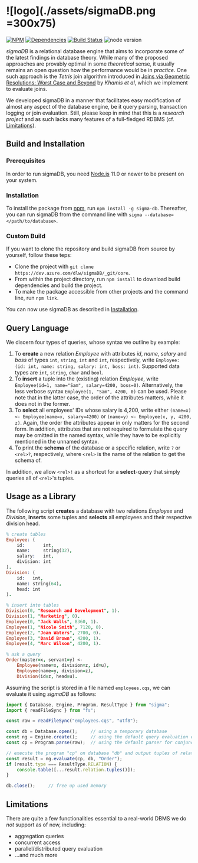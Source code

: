 ﻿# ![logo](./assets/sigmaDB.png =300x75)

[![NPM](https://img.shields.io/npm/v/@sigma-db/core)](https://www.npmjs.com/package/@sigma-db/core)
[![Dependencies](https://david-dm.org/dlw93/sigmaDB/status.svg)](https://david-dm.org/dlw93/sigmaDB)
[![Build Status](https://dev.azure.com/dlw/sigmaDB/_apis/build/status/sigmaDB?branchName=master)](https://dev.azure.com/dlw/sigmaDB/_build/latest?definitionId=2&branchName=master)
![node version](https://img.shields.io/node/v/@sigma-db/core)

*sigmaDB* is a relational database engine that aims to incorporate some of the latest findings in database theory.
While many of the proposed approaches are provably optimal in some *theoretical* sense, it usually remains an open question how the performance would be in *practice*.
One such approach is the *Tetris* join algorithm introduced in [Joins via Geometric Resolutions: Worst Case and Beyond](http://doi.org/10.1145/2967101) by *Khamis et al*, which we implement to evaluate joins.

We developed sigmaDB in a manner that facilitates easy modification of almost any aspect of the database engine, be it query parsing, transaction logging or join evaluation.
Still, please keep in mind that this is a *research project* and as such lacks many features of a full-fledged RDBMS (cf. [Limitations](#limitations)).

## Build and Installation

### Prerequisites

In order to run sigmaDB, you need [Node.js](https://nodejs.org) 11.0 or newer to be present on your system.

### Installation

To install the package from [npm](https://www.npmjs.com/), run `npm install -g sigma-db`.
Thereafter, you can run sigmaDB from the command line with `sigma --database=</path/to/database>`.

### Custom Build

If you want to clone the repository and build sigmaDB from source by yourself, follow these teps:

* Clone the project with `git clone https://dev.azure.com/dlw/sigmaDB/_git/core`.
* From within the project directory, run `npm install` to download build dependencies and build the project.
* To make the package accessible from other projects and the command line, run `npm link`.

You can now use sigmaDB as described in [Installation](#installation).

## Query Language

We discern four types of queries, whose syntax we outline by example:

1. To **create** a new relation *Employee* with attributes *id*, *name*, *salary* and *boss* of types `int`, `string`, `int` and `int`, respectively, write `Employee: (id: int, name: string, salary: int, boss: int)`. Supported data types are `int`, `string`, `char` and `bool`.
2. To **insert** a tuple into the (existing) relation *Employee*, write `Employee(id=1, name="Sam", salary=4200, boss=0)`. Alternatively, the less verbose syntax `Employee(1, "Sam", 4200, 0)` can be used. Please note that in the latter case, the order of the attributes matters, while it does not in the former.
3. To **select** all employees' IDs whose salary is 4,200, write either `(name=x) <- Employee(name=x, salary=4200)` or `(name=y) <- Employee(x, y, 4200, z)`. Again, the order the attributes appear in only matters for the second form. In addition, attributes that are not required to formulate the query may be omitted in the named syntax, while they have to be explicitly mentioned in the unnamed syntax.
4. To print the **schema** of the database or a specific relation, write `?` or `<rel>?`, respectively, where `<rel>` is the name of the relation to get the schema of.

In addition, we allow `<rel>!` as a shortcut for a **select**-query that simply queries all of `<rel>`'s tuples.

## Usage as a Library

The following script **creates** a database with two relations *Employee* and *Division*, **inserts** some tuples and **selects** all employees and their respective division head.

```Prolog
% create tables
Employee: (
    id:       int,
    name:     string(32),
    salary:   int,
    division: int
).
Division: (
    id:   int,
    name: string(64),
    head: int
).

% insert into tables
Division(0, "Research and Development", 1).
Division(1, "Marketing", 0).
Employee(0, "Jack Walls", 8360, 1).
Employee(1, "Nicole Smith", 7120, 0).
Employee(2, "Joan Waters", 2700, 0).
Employee(3, "David Brown", 4200, 1).
Employee(4, "Marc Wilson", 4200, 1).

% ask a query
Order(master=x, servant=y) <-
    Employee(name=x, division=z, id=u),
    Employee(name=y, division=z),
    Division(id=z, head=u).
```

Assuming the script is stored in a file named `employees.cqs`, we can evaluate it using *sigmaDB* as follows:

```TypeScript
import { Database, Engine, Program, ResultType } from "sigma";
import { readFileSync } from "fs";

const raw = readFileSync("employees.cqs", "utf8");

const db = Database.open();     // using a temporary database
const ng = Engine.create();     // using the default query evaluation engine
const cp = Program.parse(raw);  // using the default parser for conjunctive programs

// execute the program "cp" on database "db" and output tuples of relation "Order"
const result = ng.evaluate(cp, db, "Order");
if (result.type === ResultType.RELATION) {
    console.table([...result.relation.tuples()]);
}

db.close();     // free up used memory
```

## Limitations

There are quite a few functionalities essential to a real-world DBMS we do *not* support as of now, including:

* aggregation queries
* concurrent access
* parallel/distributed query evaluation
* ...and much more
